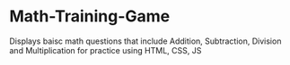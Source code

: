 # Math-Training-Game
Displays baisc math questions that include Addition, Subtraction, Division and Multiplication for practice using HTML, CSS, JS
